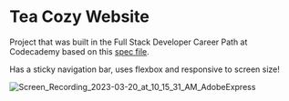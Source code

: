 # Tea Cozy Website

Project that was built in the Full Stack Developer Career Path at Codecademy based on this [spec file](https://content.codecademy.com/courses/freelance-1/unit-4/img-tea-cozy-redline.jpg?_gl=1*gg5kac*_ga*ODAwMzY3MzU0Mi4xNjc4OTAyMTc3*_ga_3LRZM6TM9L*MTY3OTI1NzcwNS4xMy4xLjE2NzkyNjkwODQuNTguMC4w).

Has a sticky navigation bar, uses flexbox and responsive to screen size! 

![Screen_Recording_2023-03-20_at_10_15_31_AM_AdobeExpress](https://user-images.githubusercontent.com/66892636/226386844-bbab1ad6-3a72-4c0d-8149-c0f0b0ccb2ed.gif)
